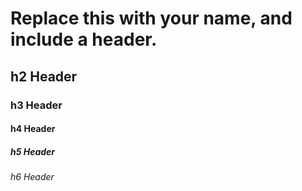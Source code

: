 # Replace this with your name, and include a header.
## h2 Header
### h3 Header
#### h4 Header
##### h5 Header
###### h6 Header
